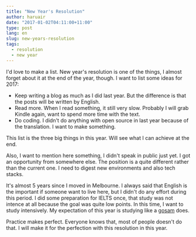 ```yaml
---
title: "New Year's Resolution"
author: haruair
date: "2017-01-02T04:11:00+11:00"
type: post
lang: en
slug: new-years-resolution
tags:
  - resolution
  - new year
---
```


I'd love to make a list. New year's resolution is one of the things, I almost
forget about it at the end of the year, though. I want to list some ideas for
2017:

- Keep writing a blog as much as I did last year. But the difference is that the
posts will be written by English.
- Read more. When I read something, it still very slow. Probably I will grab
Kindle again, want to spend more time with the text.
- Do coding. I didn't do anything with open source in last year because of the
translation. I want to make something.

This list is the three big things in this year. Will see what I can achieve at
the end.

Also, I want to mention here something, I didn't speak in public just yet. I got
an opportunity from somewhere else. The position is a quite different rather
than the current one. I need to digest new environments and also tech stacks.

It's almost 5 years since I moved in Melbourne. I always said that English is
the important if someone want to live here, but I didn't do any effort
during this period. I did some preparation for IELTS once, that study was not
intence at all because the goal was quite low points. In this time, I want to
study intensively. My expectation of this year is studying like a
[gosam](https://koreanteenlife.wordpress.com/2015/01/22/gosam/) does.

Practice makes perfect. Everyone knows that, most of people doesn't do that.
I will make it for the perfection with this resolution in this year.
